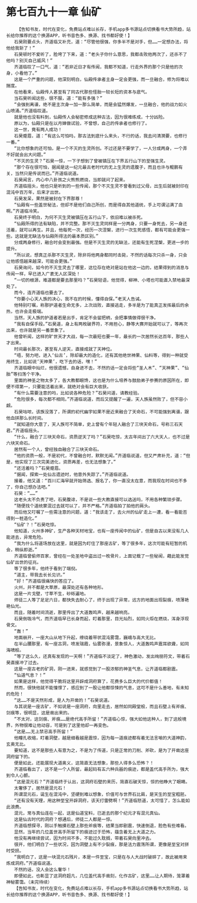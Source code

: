 # 第七百九十一章 仙矿
        【告知书友，时代在变化，免费站点难以长存，手机app多书源站点切换看书大势所趋，站长给你推荐的这个换源APP，听书音色多、换源、找书都好使！】
       石昊刚要点头，齐道临又补充，道：“尽管他很强，你多半不是对手，但……一定想办法，将他给我斩了！”
       石昊顿时不爱听了，脸垮了下来，道：“老头子你什么意思，我都击败他两次了，还杀不了他吗？别灭自己威风！”
       齐道临叹了一口气，道：“若非近日才有传闻，我都不知道，行走外界的那个只是他的次身，小看他了。”
       这是一个严重的问题，他深刻明白，仙殿传承者主身一定会更强，而一旦融合，修为将难以揣度。
       在他看来，仙殿传人甚至有了同古代那些怪胎一较长短的资本与底气。
       当石昊听闻这些，很不服，道：“能有多强？”
       “会强到离谱，绝不是主次身一加一那么简单，而是会猛然爆发，一旦融合，他的战力如火山喷涌。”齐道临叹道。
       就是他也没有料到，仙殿传人会秘密修成这种古法，因为很难练成，十分凶险。
       原以为，仙殿只是在以月婵做试验，不曾想，自己的传承者也修行了。
       这一世，竟有两人成功！
       石昊蹙眉，道：“有这么可怕吗，那古法到底什么来头，不行的话，我去问清漪要，也修行一番。”
       “比你想象的还可怕，是一个不灭的生灵所创。不过还是不要学了，一人分成两身，一个弄不好就会出大问题。”
       “不灭的生灵？”石昊一惊，一下子想到了曾被镇压在下界五行山下的至强生灵。
       “那个存在很可怕，据闻是这一纪元最古老时代的无上生灵的遗腹子，而且也许与鲲鹏有关，当然只是传说而已。”齐道临说道。
       石昊闻言，内心中八卦孩之火熊熊燃烧，当即就问了起来。
       齐道临摇头，他也只是听到的一些传闻，那个不灭生灵不曾看到过父母，出生后就被封印在混沌中百万年，后来才出世。
       石昊发呆，果然是被封在下界那尊！
       “仙殿有一些盖世秘法，但却不是他们自己所创，而是得自其他道统，手上可谓沾满了血啊。”齐道临冷笑。
       石昊终于明白，为何不灭生灵被镇压在五行山下，依旧难以被杀死。
       “仙殿所得的法有缺陷，并不完整。那不灭生灵同样是一分两身，只要一身死去，另一身还活着，就可以再生。并且，他每死一次，经历一次涅槃，进行一次生死感悟，都有可能会更强一些。这就是无缺法与仙殿所得法的最本质区别。”
       分成两身修行，融合时会变到最强。但是不灭生灵的无缺法，还能有生死涅槃，更进一步的提升。
       “所以说，想真正杀那不灭生灵，除非将他两身都同时击毙，不然的话每次只杀一身，只会让他感悟越来越深，可能会更强。”
       石昊询问，如今的不灭生灵去了哪里，这位存在绝对是站在他这一边的，结果得到的消息与传闻一样，早已进入广袤无人区深处！
       “一切的根源，难道都是要去那里吗？”石昊轻语，他觉得，柳神、小塔也可能直入禁地最深处了。
       而今，连齐道临也要去了。
       “你要小心天人族的决心，我不在的时候，懂得自保。”老天人告诫。
       他特别叮嘱，称那护道者生命无多，上次战败，直接逃走，多半是为了能真正发挥最后的余热，也许会走极端。
       当然，天人族的护道者若是出手，肯定不会留把柄，会把事情做得很干净。
       “我有自保手段。”石昊道，身上有两枚破界符，不用担心，静等大赛开始就可以了，等再次出来，也许就是另一番景象了。
       他曾听闻，这样的旷世天才大战，每一次最短也要一年，最长的一次居然长达百年，那些人才出来。
       时间最长那次，甚至有人逆天，直接成就了天神位。
       “唔，努力吧，进入‘仙古’，除却最大的造化，还有其他绝世神果、仙料等，得到一种就受用终生，比如说‘天神果’，吃下去的话，嘿！”
       齐道临眼中灿烂，他很遗憾，自身进不去，不然的话一定会将些“圣人木”、“天神果”、“仙胎”等扫荡个干净。
       里面的神圣之物太多了，各大教都眼馋，这也是为什么培养与鼓励弟子参赛的原因所在，即便不得第一，只要能活着出来，就绝对会有巨大收获。
       “有什么需要注意的吗，比如说各种危险？”石昊问道，请教经验。
       “危险很多，每次都不相同。”齐道临说道，而后又提醒了一遍，天人族虽然败了，但不容小觑。
       石昊咕哝，该族没落了，所谓的初代幽宇如果不是近来融合了天命石，不可能强到离谱，跟他血拼那么长时间。
       “就知道你大意了，天人族可不简单，史上曾有个年轻人融合了三块天命石，号称三石天君。”齐道临摇头。
       “什么，融合了三块天命石，资质逆天了吗？”石昊吃惊，太古年间出了六大天人，也不过是六块天命石。
       居然有一个人，曾经独自融合了三块天命石。
       “他的资质一般，不是初代，不曾融合时，默默无闻。”齐道临说道，但又严肃补充，道：“但是，他实现了三次完美进化，资质再差，也无法想象了。”
       “还活着吗？”石昊蹙眉。
       “据闻，探索一处仙古遗迹时，他意外失踪了。”齐道临说道。
       接着，他又道：“百川汇海早就开始筛选、报名了，你一直没太在意，而我现在时间也不多了，你自己想办法吧。”
       石昊：“……”
       这老头太不负责了吧，石昊腹诽，不是说一些大教直接可以选送吗，不用各种繁琐步骤。
       “随便找个道统蒙混过去就可以了，并不严格。”齐道临拍了拍他的肩头。
       而后他又叮嘱了一些需注意的问题，道：“我该走了，去火州的仙矿走上一遭，看一看能否得到一桩造化。”
       “仙矿？！”石昊吃惊。
       他知道，火州多神矿，生产各种天材地宝，也有一座传闻中的仙矿，但是自古以来没有几人能进去，异常危险。
       “我为什么将道场放在这里，就是因为盯住了那座古矿，等了很多年，这次可能有短暂的机会，稍纵即逝。”
       齐道临曾偷师百家，曾经在一处圣地中盗出过一枚骨片，上面记载了一些秘闻，藉此能发觉仙矿出世的征兆。
       等了很多年，他终于看到了端倪。
       “道主，带我去长长见识。”
       “好！”齐道临很痛快的答应了。
       火州，并不都是大草原，最深处还有各种地形。
       这是一片戈壁，寸草不生，砂砾遍地。
       师徒二人等了足足六日，都快失去耐心了，终于出现了异常，远方的地面出现裂痕，喷薄艳艳仙光。
       而且，随着时间流逝，那里传出了大道轰鸣声，越来越响亮。
       石昊倒吸冷气，而齐道临早已长身而起，盯着那里，目光灿烈，如同火炬在燃烧，浑身浮现骨文。
       “轰！”
       地面崩开，一座大山从地下升起，缭绕着带状混沌雾霭，巍峨与高大无比。
       在半山腰那里，有一座古洞，喷发瑞霞，仙雾弥漫，景象惊人，大道轰鸣声震耳欲聋，如同海啸般。
       “等了这么久，还真有发现的一天啊！”齐道临不淡定了，神色激动，发出绚丽符文，带着石昊直接冲了过去。
       这是一座古老的矿洞，刚一进来，就感觉到了一股浓郁的神圣气息，让齐道临都剧震。
       “仙道气息？！”
       如果是这样，他觉得干脆将这里开辟成洞府算了，花费多么巨大的代价都值！
       然而，很快他就不能憧憬了，感应到了一股让他都惊悚的气息，这可不是什么善地，有未知的危险！
       “这……不是天然形成，是人为开凿的！”石昊说道。
       与其说是一座古矿，不如说是一座洞府，向里走去，居然如同殿堂般，而且石壁上有斧痕、剑痕等，很明显，这是凿出来的。
       “不太对，这剑痕、斧痕……是绝代高手所留！”齐道临心惊，强大如他这种人，到了这般境界，外物很难让他动容，可是到了这里他却一再变色。
       “这是……无上禁忌高手所留！”
       他瞳孔收缩，盯着洞壁，越是细看越是震惊，因为每一道痕迹都有着无法言喻的大道神韵，玄奥无比。
       要知道，这不是那些人有意为之，不是为了传道，只是正常的刀削、斧砍，是为了开凿这座洞府留下的。
       便是如此，还能展现大道奥义，这简直无法想象，那些人得多么恐怖？！
       齐道临看出了，这不是一个人所留，最起码有五六种兵器的痕迹，都是盖代高手所为，强大到令人心颤。
       “这是混元石？”齐道临终于认出，这洞府石壁的来历，简直石破天惊，惊的他睁大了眼睛。
       太奢侈了，居然是混元石！
       所谓混元石，诞生在混沌中，坚硬到难以想象，价值可与世界石比肩，是天生的至宝粗胚。
       “还有没有天理，用这种至宝开辟洞府，该天打雷劈啊！”齐道临怒道，太可惜了，怎么能如此浪费。
       混元，常与真仙连在一起，这是仙道宝料，已逝去的那个纪元才有混元真仙。
       这是仙古时代的洞府？想通后，师徒二人都是一惊。
       齐道临想探寻，刚以手触摸石壁上那些斧痕等，结果当即剧震，快速倒退，脸色有些难看。
       显然，当年的几位盖世高手所留下的痕迹过于恐怖，蕴含着无上大道之力。
       他没有再继续尝试，因为时间不多，不能过久耽搁，带着石昊向里冲去。
       很开，他们明白了一些状况，因为洞壁上有不少裂痕，那是法力震荡所谓，更像是至宝对拼时受损。
       “我明白了，这是一块混元石残片，本是一件至宝，只是在与人大战时破碎了，故此被用来炼成洞府。”齐道临说道。
       不然的话，没人会这么奢华！
       即便如此，也彰显了这洞府超凡，几位盖代高手凿刻，化作古矿，这里……让人期待，笼罩着神秘雾霭。（未完待续）
       【告知书友，时代在变化，免费站点难以长存，手机app多书源站点切换看书大势所趋，站长给你推荐的这个换源APP，听书音色多、换源、找书都好使！】